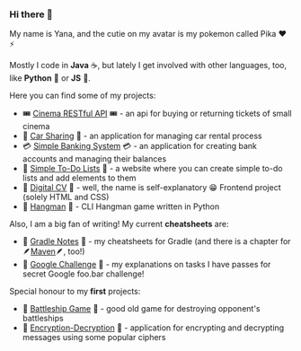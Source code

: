 ### Hi there 👋

My name is Yana, and the cutie on my avatar is my pokemon called Pika :heart: :zap:

Mostly I code in **Java** ☕️, but lately I get involved with other languages, too, like **Python** 🐍 or **JS** 💛.

Here you can find some of my projects:

- :tickets: [Cinema RESTful API](https://github.com/yanamlnk/cinema-rest-api) :tickets: - an api for buying or returning tickets of small cinema 
- :blue_car: [Car Sharing](https://github.com/yanamlnk/car-sharing) :blue_car: - an application for managing car rental process 
- :credit_card: [Simple Banking System](https://github.com/yanamlnk/simple-banking-system) :credit_card: - an application for creating bank accounts and managing their balances
- :black_heart: [Simple To-Do Lists](https://github.com/yanamlnk/simple-todo-lists) :black_heart: - a website where you can create simple to-do lists and add elements to them
- 👾 [Digital CV](https://github.com/yanamlnk/digital-cv) 👾 - well, the name is self-explanatory 😁 Frontend project (solely HTML and CSS)
- 📝 [Hangman](https://github.com/yanamlnk/hangman) 📝 - CLI Hangman game written in Python

Also, I am a big fan of writing! My current **cheatsheets** are:

- :elephant: [Gradle Notes](https://github.com/yanamlnk/gradle-notes) :elephant: - my cheatsheets for Gradle (and there is a chapter for :feather:[Maven](https://github.com/yanamlnk/gradle-notes/blob/main/contents/12-maven-notes/README.md):feather:, too!)
- :rabbit: [Google Challenge](https://github.com/yanamlnk/google-challenge) :rabbit: - my explanations on tasks I have passes for secret Google foo.bar challenge!

Special honour to my **first** projects:
- :ship: [Battleship Game](https://github.com/yanamlnk/java-for-beginners/tree/main/battleship) :ship: - good old game for destroying opponent's battleships
- :closed_lock_with_key: [Encryption-Decryption](https://github.com/yanamlnk/java-for-beginners/tree/main/encryption-decryption) :closed_lock_with_key: - application for encrypting and decrypting messages using some popular ciphers

